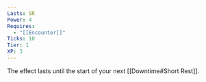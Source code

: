```yaml
---
Lasts: SR
Power: 4
Requires:
  - "[[Encounter]]"
Ticks: 10
Tier: 1
XP: 3
---
```


The effect lasts until the start of your next [[Downtime#Short Rest]].